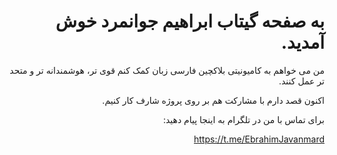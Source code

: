 <div dir="rtl">

# به صفحه گیتاب ابراهیم جوانمرد خوش آمدید. 

من می خواهم به کامیونیتی بلاکچین فارسی زبان کمک کنم قوی تر، هوشمندانه تر و متحد تر عمل کنند.

اکنون قصد دارم با مشارکت هم بر روی پروژه شارف کار کنیم.

برای تماس با من در تلگرام به اینجا پیام دهید:

https://t.me/EbrahimJavanmard

</div>

<!--
**ebrahimjavanmard/ebrahimjavanmard** is a ✨ _special_ ✨ repository because its `README.md` (this file) appears on your GitHub profile.

Here are some ideas to get you started:

- 🔭 I’m currently working on ...
- 🌱 I’m currently learning ...
- 👯 I’m looking to collaborate on ...
- 🤔 I’m looking for help with ...
- 💬 Ask me about ...
- 📫 How to reach me: ...
- 😄 Pronouns: ...
- ⚡ Fun fact: ...
-->

